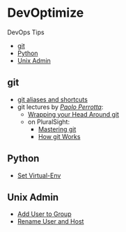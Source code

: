 # DevOptimize <!-- omit in toc -->

DevOps Tips

- [git](#git)
- [Python](#python)
- [Unix Admin](#unix-admin)

## git

- [git aliases and shortcuts](git/source_git_aliases.bash)
- git lectures by [_Paolo Perrotta_](https://app.pluralsight.com/profile/author/paolo-perrotta):
  - [Wrapping your Head Around git](https://vimeo.com/146478456)
  <!-- - [Understanding git (at "NoSlidesConf")](https://www.youtube.com/watch?v=nHkLxts9Mu4) -->
  - on PluralSight:
    - [Mastering git](https://www.pluralsight.com/courses/mastering-git#)
    - [How git Works](https://www.pluralsight.com/courses/how-git-works#)

## Python

- [Set Virtual-Env](Python/Set_Virtual-Env.md)

## Unix Admin

- [Add User to Group](Unix_Admin/Add_User_to_Group.md)
- [Rename User and Host](Unix_Admin/Rename_User_and_Host.md)
